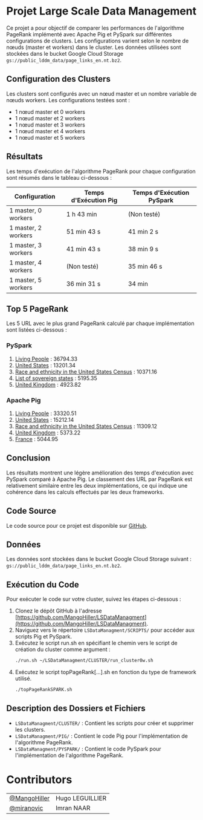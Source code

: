 # Projet Large Scale Data Management

Ce projet a pour objectif de comparer les performances de l'algorithme PageRank implémenté avec Apache Pig et PySpark sur différentes configurations de clusters. Les configurations varient selon le nombre de nœuds (master et workers) dans le cluster. Les données utilisées sont stockées dans le bucket Google Cloud Storage `gs://public_lddm_data/page_links_en.nt.bz2`.

## Configuration des Clusters

Les clusters sont configurés avec un nœud master et un nombre variable de nœuds workers. Les configurations testées sont :

- 1 nœud master et 0 workers
- 1 nœud master et 2 workers
- 1 nœud master et 3 workers
- 1 nœud master et 4 workers
- 1 nœud master et 5 workers

## Résultats

Les temps d'exécution de l'algorithme PageRank pour chaque configuration sont résumés dans le tableau ci-dessous :

| Configuration       | Temps d'Exécution Pig | Temps d'Exécution PySpark |
|---------------------|-----------------------|---------------------------|
| 1 master, 0 workers | 1 h 43 min            | (Non testé)               |
| 1 master, 2 workers | 51 min 43 s           | 41 min 2 s                |
| 1 master, 3 workers | 41 min 43 s           | 38 min 9 s                |
| 1 master, 4 workers | (Non testé)           | 35 min 46 s               |
| 1 master, 5 workers | 36 min 31 s           | 34 min                    |

## Top 5 PageRank

Les 5 URL avec le plus grand PageRank calculé par chaque implémentation sont listées ci-dessous :

### PySpark

1. [Living People](http://dbpedia.org/resource/Living_people) : 36794.33
2. [United States](http://dbpedia.org/resource/United_States) : 13201.34
3. [Race and ethnicity in the United States Census](http://dbpedia.org/resource/Race_and_ethnicity_in_the_United_States_Census) : 10371.16
4. [List of sovereign states](http://dbpedia.org/resource/List_of_sovereign_states) : 5195.35
5. [United Kingdom](http://dbpedia.org/resource/United_Kingdom) : 4923.82

### Apache Pig

1. [Living People](http://dbpedia.org/resource/Living_people) : 33320.51
2. [United States](http://dbpedia.org/resource/United_States) : 15212.14
3. [Race and ethnicity in the United States Census](http://dbpedia.org/resource/Race_and_ethnicity_in_the_United_States_Census) : 11309.12
4. [United Kingdom](http://dbpedia.org/resource/United_Kingdom) : 5373.22
5. [France](http://dbpedia.org/resource/France) : 5044.95

## Conclusion

Les résultats montrent une légère amélioration des temps d'exécution avec PySpark comparé à Apache Pig. Le classement des URL par PageRank est relativement similaire entre les deux implémentations, ce qui indique une cohérence dans les calculs effectués par les deux frameworks.

## Code Source

Le code source pour ce projet est disponible sur [GitHub](https://github.com/momo54/large_scale_data_management).

## Données

Les données sont stockées dans le bucket Google Cloud Storage suivant : `gs://public_lddm_data/page_links_en.nt.bz2`.

## Exécution du Code

Pour exécuter le code sur votre cluster, suivez les étapes ci-dessous :

1. Clonez le dépôt GitHub à l'adresse [https://github.com/MangoHiller/LSDataManagment](https://github.com/MangoHiller/LSDataManagment).
2. Naviguez vers le répertoire `LSDataManagment/SCRIPTS/` pour accéder aux scripts Pig et PySpark.
3. Exécutez le script run.sh en spécifiant le chemin vers le script de création du cluster comme argument :
   ```bash
   ./run.sh ~/LSDataManagment/CLUSTER/run_cluster0w.sh
4. Exécutez le script topPageRank[...].sh en fonction du type de framework utilisé.
    ```bash
    ./topPageRankSPARK.sh 
## Description des Dossiers et Fichiers

- `LSDataManagment/CLUSTER/` : Contient les scripts pour créer et supprimer les clusters.
- `LSDataManagment/PIG/` : Contient le code Pig pour l'implémentation de l'algorithme PageRank.
- `LSDataManagment/PYSPARK/` : Contient le code PySpark pour l'implémentation de l'algorithme PageRank.


# Contributors

|                                                    |                  |
| -------------------------------------------------- | ---------------- |
| [@MangoHiller](https://github.com/MangoHiller)     | Hugo LEGUILLIER  |
| [@miranovic](https://github.com/miranovic)         | Imran NAAR       |
